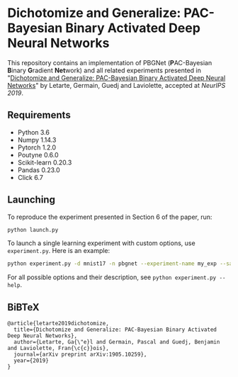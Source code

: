 # Dichotomize and Generalize: PAC-Bayesian Binary Activated Deep Neural Networks

This repository contains an implementation of PBGNet (**P**AC-Bayesian **B**inary **G**radient **Net**work) and all related experiments presented in "[Dichotomize and Generalize: PAC-Bayesian Binary Activated Deep Neural Networks](https://arxiv.org/abs/1905.10259)" by Letarte, Germain, Guedj and Laviolette, accepted at *NeurIPS 2019*.

## Requirements
- Python 3.6
- Numpy 1.14.3
- Pytorch 1.2.0
- Poutyne 0.6.0
- Scikit-learn 0.20.3
- Pandas 0.23.0
- Click 6.7

## Launching
To reproduce the experiment presented in Section 6 of the paper, run:
```zsh
python launch.py
```
To launch a single learning experiment with custom options, use ``experiment.py``.
Here is an example:
```zsh
python experiment.py -d mnist17 -n pbgnet --experiment-name my_exp --sample-size 50 --hidden-size 25
```
For all possible options and their description, see ``python experiment.py --help``.

## BiBTeX
```
@article{letarte2019dichotomize,
  title={Dichotomize and Generalize: PAC-Bayesian Binary Activated Deep Neural Networks},
  author={Letarte, Ga{\"e}l and Germain, Pascal and Guedj, Benjamin and Laviolette, Fran{\c{c}}ois},
  journal={arXiv preprint arXiv:1905.10259},
  year={2019}
}
```
